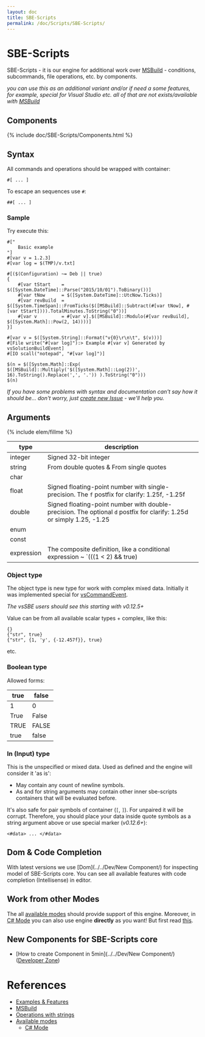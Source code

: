```yaml
---
layout: doc
title: SBE-Scripts
permalink: /doc/Scripts/SBE-Scripts/
---
```

# SBE-Scripts

SBE-Scripts - it is our engine for additional work over [MSBuild](../MSBuild/) - conditions, subcommands, file operations, etc. by components.

*you can use this as an additional variant and/or if need a some features, for example, special for Visual Studio etc. all of that are not exists/available with [MSBuild](../MSBuild/)*

## Components

{% include doc/SBE-Scripts/Components.html %}

## Syntax

All commands and operations should be wrapped with container:

```{{site.sbelang1}}
#[ ... ]
```

To escape an sequences use `#`: 

```{{site.sbelang1}}
##[ ... ]
```

### Sample

Try execute this:

```{{site.sbelang}}
#["
    Basic example
"]
#[var v = 1.2.3]
#[var log = $(TMP)/v.txt]

#[($(Configuration) ~= Deb || true)
{
    #[var tStart    = $([System.DateTime]::Parse("2015/10/01").ToBinary())]
    #[var tNow      = $([System.DateTime]::UtcNow.Ticks)]
    #[var revBuild  = $([System.TimeSpan]::FromTicks($([MSBuild]::Subtract(#[var tNow], #[var tStart]))).TotalMinutes.ToString("0"))]
    #[var v         = #[var v].$([MSBuild]::Modulo(#[var revBuild], $([System.Math]::Pow(2, 14))))]
}]

#[var v = $([System.String]::Format("v{0}\r\n\t", $(v)))]
#[File write("#[var log]"):> Example #[var v] Generated by vsSolutionBuildEvent]
#[IO scall("notepad", "#[var log]")]

$(n = $([System.Math]::Exp( $([MSBuild]::Multiply('$([System.Math]::Log(2))', 16).ToString().Replace(',', '.')) ).ToString("0")))
$(n)
```

*If you have some problems with syntax and documentation can't say how it should be... don't worry, just [create new Issue]({{site.issueNew}}) - we'll help you.*

## Arguments

{% include elem/fillme %}

type       | description
-----------|------------
integer    | Signed 32-bit integer
string     | From double quotes & From single quotes
char       |
float      | Signed floating-point number with single-precision. The `f` postfix for clarify: 1.25f, -1.25f
double     | Signed floating-point number with double-precision. The optional `d` postfix for clarify: 1.25d or simply 1.25, -1.25
enum       |
const      |
expression | The composite definition, like a conditional expression ~ `(((1 < 2) && true) || $(debug) != "r200")` etc.

### Object type

The object type is new type for work with complex mixed data. Initially it was implemented special for [vsCommandEvent](http://vsce.r-eg.net).

*The vsSBE users should see this starting with v0.12.5+*

Value can be from all available scalar types + complex, like this:

```{{site.sbelang1}}
{}
{"str", true}
{"str", {1, 'y', {-12.457f}}, true}
```
etc.

### Boolean type

Allowed forms:

true  | false
------|-------
1     | 0
True  | False
TRUE  | FALSE
true  | false

### In (Input) type

This is the unspecified or mixed data. Used as defined and the engine will consider it 'as is':

* May contain any count of newline symbols.
* As and for string arguments may contain other inner sbe-scripts containers that will be evaluated before.

It's also safe for pair symbols of container (`[`, `]`). For unpaired it will be corrupt. Therefore, you should place your data inside quote symbols as a string argument above or use special marker (*v0.12.6+*):

```text
<#data> ... </#data>
```

## Dom & Code Completion

With latest versions we use [Dom](../../Dev/New Component/) for inspecting model of SBE-Scripts core. You can see all available features with code completion (Intellisense) in editor.

## Work from other Modes

The all [available modes](../../Modes/) should provide support of this engine. Moreover, in [C# Mode](../../Modes/CSharp/#work-with-msbuild-amp-sbe-scripts-engine) you can also use engine **directly** as you want! 
But first read [this](../SBE-Scripts/Direct/).

## New Components for SBE-Scripts core

* [How to create Component in 5min](../../Dev/New Component/) ([Developer Zone](../../Dev/))

# References

* [Examples & Features](../../Examples/)
* [MSBuild](../MSBuild/)
* [Operations with strings](../../Features/Strings/)
* [Available modes](../../Modes/)
    * [C# Mode](../../Modes/CSharp/)
